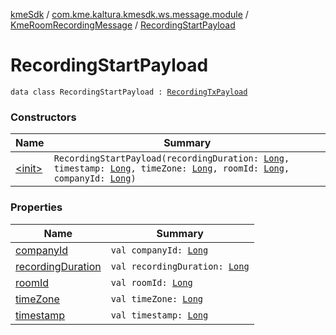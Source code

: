[kmeSdk](../../../index.md) / [com.kme.kaltura.kmesdk.ws.message.module](../../index.md) / [KmeRoomRecordingMessage](../index.md) / [RecordingStartPayload](./index.md)

# RecordingStartPayload

`data class RecordingStartPayload : `[`RecordingTxPayload`](../-recording-tx-payload/index.md)

### Constructors

| Name | Summary |
|---|---|
| [&lt;init&gt;](-init-.md) | `RecordingStartPayload(recordingDuration: `[`Long`](https://kotlinlang.org/api/latest/jvm/stdlib/kotlin/-long/index.html)`, timestamp: `[`Long`](https://kotlinlang.org/api/latest/jvm/stdlib/kotlin/-long/index.html)`, timeZone: `[`Long`](https://kotlinlang.org/api/latest/jvm/stdlib/kotlin/-long/index.html)`, roomId: `[`Long`](https://kotlinlang.org/api/latest/jvm/stdlib/kotlin/-long/index.html)`, companyId: `[`Long`](https://kotlinlang.org/api/latest/jvm/stdlib/kotlin/-long/index.html)`)` |

### Properties

| Name | Summary |
|---|---|
| [companyId](company-id.md) | `val companyId: `[`Long`](https://kotlinlang.org/api/latest/jvm/stdlib/kotlin/-long/index.html) |
| [recordingDuration](recording-duration.md) | `val recordingDuration: `[`Long`](https://kotlinlang.org/api/latest/jvm/stdlib/kotlin/-long/index.html) |
| [roomId](room-id.md) | `val roomId: `[`Long`](https://kotlinlang.org/api/latest/jvm/stdlib/kotlin/-long/index.html) |
| [timeZone](time-zone.md) | `val timeZone: `[`Long`](https://kotlinlang.org/api/latest/jvm/stdlib/kotlin/-long/index.html) |
| [timestamp](timestamp.md) | `val timestamp: `[`Long`](https://kotlinlang.org/api/latest/jvm/stdlib/kotlin/-long/index.html) |

